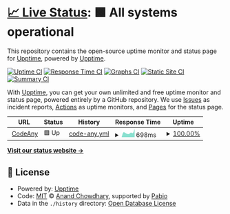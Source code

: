 # [📈 Live Status](https://status.codeany.org): <!--live status--> **🟩 All systems operational**

This repository contains the open-source uptime monitor and status page for [Upptime](https://upptime.js.org), powered by [Upptime](https://github.com/upptime/upptime).

[![Uptime CI](https://github.com/computerbox124/status/workflows/Uptime%20CI/badge.svg)](https://github.com/computerbox124/status/actions?query=workflow%3A%22Uptime+CI%22)
[![Response Time CI](https://github.com/computerbox124/status/workflows/Response%20Time%20CI/badge.svg)](https://github.com/computerbox124/status/actions?query=workflow%3A%22Response+Time+CI%22)
[![Graphs CI](https://github.com/computerbox124/status/workflows/Graphs%20CI/badge.svg)](https://github.com/computerbox124/status/actions?query=workflow%3A%22Graphs+CI%22)
[![Static Site CI](https://github.com/computerbox124/status/workflows/Static%20Site%20CI/badge.svg)](https://github.com/computerbox124/status/actions?query=workflow%3A%22Static+Site+CI%22)
[![Summary CI](https://github.com/computerbox124/status/workflows/Summary%20CI/badge.svg)](https://github.com/computerbox124/status/actions?query=workflow%3A%22Summary+CI%22)

With [Upptime](https://upptime.js.org), you can get your own unlimited and free uptime monitor and status page, powered entirely by a GitHub repository. We use [Issues](https://github.com/upptime/upptime/issues) as incident reports, [Actions](https://github.com/computerbox124/status/actions) as uptime monitors, and [Pages](https://status.codeany.org) for the status page.

<!--start: status pages-->
<!-- This summary is generated by Upptime (https://github.com/upptime/upptime) -->
<!-- Do not edit this manually, your changes will be overwritten -->
<!-- prettier-ignore -->
| URL | Status | History | Response Time | Uptime |
| --- | ------ | ------- | ------------- | ------ |
| <img alt="" src="https://icons.duckduckgo.com/ip3/codeany.org.ico" height="13"> [CodeAny](https://codeany.org) | 🟩 Up | [code-any.yml](https://github.com/CodeAny-inc/status/commits/HEAD/history/code-any.yml) | <details><summary><img alt="Response time graph" src="./graphs/code-any/response-time-week.png" height="20"> 698ms</summary><br><a href="https://status.codeany.org/history/code-any"><img alt="Response time 698" src="https://img.shields.io/endpoint?url=https%3A%2F%2Fraw.githubusercontent.com%2FCodeAny-inc%2Fstatus%2FHEAD%2Fapi%2Fcode-any%2Fresponse-time.json"></a><br><a href="https://status.codeany.org/history/code-any"><img alt="24-hour response time 690" src="https://img.shields.io/endpoint?url=https%3A%2F%2Fraw.githubusercontent.com%2FCodeAny-inc%2Fstatus%2FHEAD%2Fapi%2Fcode-any%2Fresponse-time-day.json"></a><br><a href="https://status.codeany.org/history/code-any"><img alt="7-day response time 698" src="https://img.shields.io/endpoint?url=https%3A%2F%2Fraw.githubusercontent.com%2FCodeAny-inc%2Fstatus%2FHEAD%2Fapi%2Fcode-any%2Fresponse-time-week.json"></a><br><a href="https://status.codeany.org/history/code-any"><img alt="30-day response time 698" src="https://img.shields.io/endpoint?url=https%3A%2F%2Fraw.githubusercontent.com%2FCodeAny-inc%2Fstatus%2FHEAD%2Fapi%2Fcode-any%2Fresponse-time-month.json"></a><br><a href="https://status.codeany.org/history/code-any"><img alt="1-year response time 698" src="https://img.shields.io/endpoint?url=https%3A%2F%2Fraw.githubusercontent.com%2FCodeAny-inc%2Fstatus%2FHEAD%2Fapi%2Fcode-any%2Fresponse-time-year.json"></a></details> | <details><summary><a href="https://status.codeany.org/history/code-any">100.00%</a></summary><a href="https://status.codeany.org/history/code-any"><img alt="All-time uptime 100.00%" src="https://img.shields.io/endpoint?url=https%3A%2F%2Fraw.githubusercontent.com%2FCodeAny-inc%2Fstatus%2FHEAD%2Fapi%2Fcode-any%2Fuptime.json"></a><br><a href="https://status.codeany.org/history/code-any"><img alt="24-hour uptime 100.00%" src="https://img.shields.io/endpoint?url=https%3A%2F%2Fraw.githubusercontent.com%2FCodeAny-inc%2Fstatus%2FHEAD%2Fapi%2Fcode-any%2Fuptime-day.json"></a><br><a href="https://status.codeany.org/history/code-any"><img alt="7-day uptime 100.00%" src="https://img.shields.io/endpoint?url=https%3A%2F%2Fraw.githubusercontent.com%2FCodeAny-inc%2Fstatus%2FHEAD%2Fapi%2Fcode-any%2Fuptime-week.json"></a><br><a href="https://status.codeany.org/history/code-any"><img alt="30-day uptime 100.00%" src="https://img.shields.io/endpoint?url=https%3A%2F%2Fraw.githubusercontent.com%2FCodeAny-inc%2Fstatus%2FHEAD%2Fapi%2Fcode-any%2Fuptime-month.json"></a><br><a href="https://status.codeany.org/history/code-any"><img alt="1-year uptime 100.00%" src="https://img.shields.io/endpoint?url=https%3A%2F%2Fraw.githubusercontent.com%2FCodeAny-inc%2Fstatus%2FHEAD%2Fapi%2Fcode-any%2Fuptime-year.json"></a></details>

<!--end: status pages-->

[**Visit our status website →**](https://status.codeany.org)

## 📄 License

- Powered by: [Upptime](https://github.com/upptime/upptime)
- Code: [MIT](./LICENSE) © [Anand Chowdhary](https://anandchowdhary.com), supported by [Pabio](https://pabio.com)
- Data in the `./history` directory: [Open Database License](https://opendatacommons.org/licenses/odbl/1-0/)
